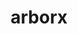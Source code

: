 ---
title: "arborx"
layout: cache
categories: [package, develop-2024-08-04]
meta: {"versions": ["1.3", "1.6"], "compilers": ["cce@=15.0.1", "gcc@=10.3.0", "gcc@=11.4.0", "gcc@=9.4.0", "oneapi@=2024.2.0"], "oss": ["rhel8", "sle_hpc15", "ubuntu20.04", "ubuntu22.04"], "platforms": ["linux"], "targets": ["neoverse_v1", "neoverse_v2", "ppc64le", "x86_64_v3", "x86_64_v4", "zen4"], "stacks": ["e4s-cray-rhel", "e4s-cray-sles", "e4s-neoverse-v2", "e4s-neoverse_v1", "e4s-oneapi", "e4s-power", "e4s-rocm-external", "root"], "num_specs": 19, "num_specs_by_stack": {"e4s-cray-rhel": 1, "root": 19, "e4s-cray-sles": 1, "e4s-power": 1, "e4s-neoverse_v1": 6, "e4s-neoverse-v2": 2, "e4s-rocm-external": 2, "e4s-oneapi": 3}}
spec_details: [{"hash": "pgizhri6hk6wzvxrwcbaq4yxyo2uzhbt", "compiler": "cce@=15.0.1", "versions": ["1.6"], "os": "rhel8", "platform": "linux", "target": "zen4", "variants": ["build_system=cmake", "build_type=Release", "~cuda", "cxxstd=17", "generator=make", "~ipo", "+mpi", "~openmp", "~rocm", "+serial", "~sycl", "~trilinos"], "stacks": ["e4s-cray-rhel", "root"], "size": "-", "tarball": "https://binaries.spack.io/develop-2024-08-04/build_cache/linux-rhel8-zen4/cce-15.0.1/arborx-1.6/linux-rhel8-zen4-cce-15.0.1-arborx-1.6-pgizhri6hk6wzvxrwcbaq4yxyo2uzhbt.spack"}, {"hash": "gptyuo3nzaal53qf4rxlsfitan5gzaff", "compiler": "gcc@=10.3.0", "versions": ["1.6"], "os": "sle_hpc15", "platform": "linux", "target": "x86_64_v4", "variants": ["build_system=cmake", "build_type=Release", "~cuda", "cxxstd=17", "generator=make", "~ipo", "+mpi", "~openmp", "~rocm", "+serial", "~sycl", "~trilinos"], "stacks": ["e4s-cray-sles", "root"], "size": "-", "tarball": "https://binaries.spack.io/develop-2024-08-04/build_cache/linux-sle_hpc15-x86_64_v4/gcc-10.3.0/arborx-1.6/linux-sle_hpc15-x86_64_v4-gcc-10.3.0-arborx-1.6-gptyuo3nzaal53qf4rxlsfitan5gzaff.spack"}, {"hash": "2h4psk2xdltmypwhrdtc34kobpan3hwy", "compiler": "gcc@=9.4.0", "versions": ["1.6"], "os": "ubuntu20.04", "platform": "linux", "target": "ppc64le", "variants": ["build_system=cmake", "build_type=Release", "~cuda", "cxxstd=17", "generator=make", "~ipo", "+mpi", "~openmp", "~rocm", "+serial", "~sycl", "~trilinos"], "stacks": ["root", "e4s-power"], "size": "-", "tarball": "https://binaries.spack.io/develop-2024-08-04/build_cache/linux-ubuntu20.04-ppc64le/gcc-9.4.0/arborx-1.6/linux-ubuntu20.04-ppc64le-gcc-9.4.0-arborx-1.6-2h4psk2xdltmypwhrdtc34kobpan3hwy.spack"}, {"hash": "lodwxqrfpthmvjyuzwesizo2g2f5rezx", "compiler": "gcc@=11.4.0", "versions": ["1.6"], "os": "ubuntu22.04", "platform": "linux", "target": "neoverse_v1", "variants": ["build_system=cmake", "build_type=Release", "+cuda", "cuda_arch=90", "cxxstd=17", "generator=make", "~ipo", "+mpi", "~openmp", "~rocm", "+serial", "~sycl", "~trilinos"], "stacks": ["e4s-neoverse_v1", "root"], "size": "-", "tarball": "https://binaries.spack.io/develop-2024-08-04/build_cache/linux-ubuntu22.04-neoverse_v1/gcc-11.4.0/arborx-1.6/linux-ubuntu22.04-neoverse_v1-gcc-11.4.0-arborx-1.6-lodwxqrfpthmvjyuzwesizo2g2f5rezx.spack"}, {"hash": "aves3bxvncfaw36ionk2qzgxetdhh5nq", "compiler": "gcc@=11.4.0", "versions": ["1.6"], "os": "ubuntu22.04", "platform": "linux", "target": "neoverse_v1", "variants": ["build_system=cmake", "build_type=Release", "+cuda", "cuda_arch=75", "cxxstd=17", "generator=make", "~ipo", "+mpi", "~openmp", "~rocm", "+serial", "~sycl", "~trilinos"], "stacks": ["e4s-neoverse_v1", "root"], "size": "-", "tarball": "https://binaries.spack.io/develop-2024-08-04/build_cache/linux-ubuntu22.04-neoverse_v1/gcc-11.4.0/arborx-1.6/linux-ubuntu22.04-neoverse_v1-gcc-11.4.0-arborx-1.6-aves3bxvncfaw36ionk2qzgxetdhh5nq.spack"}, {"hash": "7zswkiwgcsrngnuee73pkyxm2ljmwzpm", "compiler": "gcc@=11.4.0", "versions": ["1.3"], "os": "ubuntu22.04", "platform": "linux", "target": "neoverse_v1", "variants": ["build_system=cmake", "build_type=Release", "~cuda", "cxxstd=17", "generator=make", "~ipo", "+mpi", "~openmp", "~rocm", "+serial", "~sycl", "+trilinos"], "stacks": ["e4s-neoverse_v1", "root"], "size": "-", "tarball": "https://binaries.spack.io/develop-2024-08-04/build_cache/linux-ubuntu22.04-neoverse_v1/gcc-11.4.0/arborx-1.3/linux-ubuntu22.04-neoverse_v1-gcc-11.4.0-arborx-1.3-7zswkiwgcsrngnuee73pkyxm2ljmwzpm.spack"}, {"hash": "53avykhjbku6cuele33yy3htuenlo3mq", "compiler": "gcc@=11.4.0", "versions": ["1.6"], "os": "ubuntu22.04", "platform": "linux", "target": "neoverse_v1", "variants": ["build_system=cmake", "build_type=Release", "+cuda", "cuda_arch=80", "cxxstd=17", "generator=make", "~ipo", "+mpi", "~openmp", "~rocm", "+serial", "~sycl", "~trilinos"], "stacks": ["e4s-neoverse_v1", "root"], "size": "-", "tarball": "https://binaries.spack.io/develop-2024-08-04/build_cache/linux-ubuntu22.04-neoverse_v1/gcc-11.4.0/arborx-1.6/linux-ubuntu22.04-neoverse_v1-gcc-11.4.0-arborx-1.6-53avykhjbku6cuele33yy3htuenlo3mq.spack"}, {"hash": "myyx6ueffuvxu4rbt4c6hgu5wbj467do", "compiler": "gcc@=11.4.0", "versions": ["1.3"], "os": "ubuntu22.04", "platform": "linux", "target": "neoverse_v1", "variants": ["build_system=cmake", "build_type=Release", "~cuda", "cxxstd=17", "generator=make", "~ipo", "+mpi", "~openmp", "~rocm", "+serial", "~sycl", "+trilinos"], "stacks": ["e4s-neoverse_v1", "root"], "size": "-", "tarball": "https://binaries.spack.io/develop-2024-08-04/build_cache/linux-ubuntu22.04-neoverse_v1/gcc-11.4.0/arborx-1.3/linux-ubuntu22.04-neoverse_v1-gcc-11.4.0-arborx-1.3-myyx6ueffuvxu4rbt4c6hgu5wbj467do.spack"}, {"hash": "pipijgknbqu65tr444txfhhj26lvr6rn", "compiler": "gcc@=11.4.0", "versions": ["1.6"], "os": "ubuntu22.04", "platform": "linux", "target": "neoverse_v1", "variants": ["build_system=cmake", "build_type=Release", "~cuda", "cxxstd=17", "generator=make", "~ipo", "+mpi", "~openmp", "~rocm", "+serial", "~sycl", "~trilinos"], "stacks": ["e4s-neoverse_v1", "root"], "size": "-", "tarball": "https://binaries.spack.io/develop-2024-08-04/build_cache/linux-ubuntu22.04-neoverse_v1/gcc-11.4.0/arborx-1.6/linux-ubuntu22.04-neoverse_v1-gcc-11.4.0-arborx-1.6-pipijgknbqu65tr444txfhhj26lvr6rn.spack"}, {"hash": "o4eo7sh76alnfycq4c36qf6ddcdzsxsc", "compiler": "gcc@=11.4.0", "versions": ["1.6"], "os": "ubuntu22.04", "platform": "linux", "target": "neoverse_v2", "variants": ["build_system=cmake", "build_type=Release", "~cuda", "cxxstd=17", "generator=make", "~ipo", "+mpi", "~openmp", "~rocm", "+serial", "~sycl", "~trilinos"], "stacks": ["e4s-neoverse-v2", "root"], "size": "-", "tarball": "https://binaries.spack.io/develop-2024-08-04/build_cache/linux-ubuntu22.04-neoverse_v2/gcc-11.4.0/arborx-1.6/linux-ubuntu22.04-neoverse_v2-gcc-11.4.0-arborx-1.6-o4eo7sh76alnfycq4c36qf6ddcdzsxsc.spack"}, {"hash": "ydnjj4agauls7ergbzpci6ydbyapbazm", "compiler": "gcc@=11.4.0", "versions": ["1.6"], "os": "ubuntu22.04", "platform": "linux", "target": "neoverse_v2", "variants": ["build_system=cmake", "build_type=Release", "+cuda", "cuda_arch=90", "cxxstd=17", "generator=make", "~ipo", "+mpi", "~openmp", "~rocm", "+serial", "~sycl", "~trilinos"], "stacks": ["e4s-neoverse-v2", "root"], "size": "-", "tarball": "https://binaries.spack.io/develop-2024-08-04/build_cache/linux-ubuntu22.04-neoverse_v2/gcc-11.4.0/arborx-1.6/linux-ubuntu22.04-neoverse_v2-gcc-11.4.0-arborx-1.6-ydnjj4agauls7ergbzpci6ydbyapbazm.spack"}, {"hash": "ryfr25somxnz2p64zzrbq4sw3zwg63yf", "compiler": "gcc@=11.4.0", "versions": ["1.6"], "os": "ubuntu22.04", "platform": "linux", "target": "x86_64_v3", "variants": ["build_system=cmake", "build_type=Release", "~cuda", "cxxstd=17", "generator=make", "~ipo", "+mpi", "~openmp", "~rocm", "+serial", "~sycl", "~trilinos"], "stacks": ["root"], "size": "-", "tarball": "https://binaries.spack.io/develop-2024-08-04/build_cache/linux-ubuntu22.04-x86_64_v3/gcc-11.4.0/arborx-1.6/linux-ubuntu22.04-x86_64_v3-gcc-11.4.0-arborx-1.6-ryfr25somxnz2p64zzrbq4sw3zwg63yf.spack"}, {"hash": "ddeggs7cx7obhsruavttr6bujezsflui", "compiler": "gcc@=11.4.0", "versions": ["1.3"], "os": "ubuntu22.04", "platform": "linux", "target": "x86_64_v3", "variants": ["build_system=cmake", "build_type=Release", "~cuda", "cxxstd=17", "generator=make", "~ipo", "+mpi", "~openmp", "~rocm", "+serial", "~sycl", "+trilinos"], "stacks": ["root"], "size": "-", "tarball": "https://binaries.spack.io/develop-2024-08-04/build_cache/linux-ubuntu22.04-x86_64_v3/gcc-11.4.0/arborx-1.3/linux-ubuntu22.04-x86_64_v3-gcc-11.4.0-arborx-1.3-ddeggs7cx7obhsruavttr6bujezsflui.spack"}, {"hash": "ip6ugf5faxk4jgbaobhzp4tqnq7v7zpe", "compiler": "gcc@=11.4.0", "versions": ["1.6"], "os": "ubuntu22.04", "platform": "linux", "target": "x86_64_v3", "variants": ["build_system=cmake", "build_type=Release", "+cuda", "cuda_arch=80", "cxxstd=17", "generator=make", "~ipo", "+mpi", "~openmp", "~rocm", "+serial", "~sycl", "~trilinos"], "stacks": ["root"], "size": "-", "tarball": "https://binaries.spack.io/develop-2024-08-04/build_cache/linux-ubuntu22.04-x86_64_v3/gcc-11.4.0/arborx-1.6/linux-ubuntu22.04-x86_64_v3-gcc-11.4.0-arborx-1.6-ip6ugf5faxk4jgbaobhzp4tqnq7v7zpe.spack"}, {"hash": "5gvaf2d2vnkt3ruecbhimjwwhsdjmcvt", "compiler": "gcc@=11.4.0", "versions": ["1.6"], "os": "ubuntu22.04", "platform": "linux", "target": "x86_64_v3", "variants": ["amdgpu_target=gfx90a", "build_system=cmake", "build_type=Release", "~cuda", "cxxstd=17", "generator=make", "~ipo", "+mpi", "~openmp", "+rocm", "+serial", "~sycl", "~trilinos"], "stacks": ["e4s-rocm-external", "root"], "size": "-", "tarball": "https://binaries.spack.io/develop-2024-08-04/build_cache/linux-ubuntu22.04-x86_64_v3/gcc-11.4.0/arborx-1.6/linux-ubuntu22.04-x86_64_v3-gcc-11.4.0-arborx-1.6-5gvaf2d2vnkt3ruecbhimjwwhsdjmcvt.spack"}, {"hash": "d5466y2qo2eevf2isvgufbwur5bjjusk", "compiler": "gcc@=11.4.0", "versions": ["1.6"], "os": "ubuntu22.04", "platform": "linux", "target": "x86_64_v3", "variants": ["amdgpu_target=gfx908", "build_system=cmake", "build_type=Release", "~cuda", "cxxstd=17", "generator=make", "~ipo", "+mpi", "~openmp", "+rocm", "+serial", "~sycl", "~trilinos"], "stacks": ["e4s-rocm-external", "root"], "size": "-", "tarball": "https://binaries.spack.io/develop-2024-08-04/build_cache/linux-ubuntu22.04-x86_64_v3/gcc-11.4.0/arborx-1.6/linux-ubuntu22.04-x86_64_v3-gcc-11.4.0-arborx-1.6-d5466y2qo2eevf2isvgufbwur5bjjusk.spack"}, {"hash": "jdt4fvi4ku7mj5xa756lr6ttxon7wfdd", "compiler": "oneapi@=2024.2.0", "versions": ["1.3"], "os": "ubuntu22.04", "platform": "linux", "target": "x86_64_v3", "variants": ["build_system=cmake", "build_type=Release", "~cuda", "cxxstd=17", "generator=make", "~ipo", "+mpi", "~openmp", "~rocm", "+serial", "~sycl", "+trilinos"], "stacks": ["e4s-oneapi", "root"], "size": "-", "tarball": "https://binaries.spack.io/develop-2024-08-04/build_cache/linux-ubuntu22.04-x86_64_v3/oneapi-2024.2.0/arborx-1.3/linux-ubuntu22.04-x86_64_v3-oneapi-2024.2.0-arborx-1.3-jdt4fvi4ku7mj5xa756lr6ttxon7wfdd.spack"}, {"hash": "2xowsvvph2swnjedwgxjuei7kgh3r7nq", "compiler": "oneapi@=2024.2.0", "versions": ["1.6"], "os": "ubuntu22.04", "platform": "linux", "target": "x86_64_v3", "variants": ["build_system=cmake", "build_type=Release", "~cuda", "cxxstd=17", "generator=make", "~ipo", "+mpi", "~openmp", "~rocm", "+serial", "+sycl", "~trilinos"], "stacks": ["e4s-oneapi", "root"], "size": "-", "tarball": "https://binaries.spack.io/develop-2024-08-04/build_cache/linux-ubuntu22.04-x86_64_v3/oneapi-2024.2.0/arborx-1.6/linux-ubuntu22.04-x86_64_v3-oneapi-2024.2.0-arborx-1.6-2xowsvvph2swnjedwgxjuei7kgh3r7nq.spack"}, {"hash": "4net5slkdguk7wloznrlmjbgq7ls6he7", "compiler": "oneapi@=2024.2.0", "versions": ["1.6"], "os": "ubuntu22.04", "platform": "linux", "target": "x86_64_v3", "variants": ["build_system=cmake", "build_type=Release", "~cuda", "cxxstd=17", "generator=make", "~ipo", "+mpi", "~openmp", "~rocm", "+serial", "~sycl", "~trilinos"], "stacks": ["e4s-oneapi", "root"], "size": "-", "tarball": "https://binaries.spack.io/develop-2024-08-04/build_cache/linux-ubuntu22.04-x86_64_v3/oneapi-2024.2.0/arborx-1.6/linux-ubuntu22.04-x86_64_v3-oneapi-2024.2.0-arborx-1.6-4net5slkdguk7wloznrlmjbgq7ls6he7.spack"}]
---